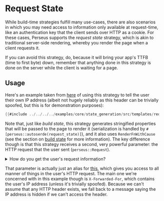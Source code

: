 # Request State

While build-time strategies fulfill many use-cases, there are also scenarios in which you may need access to information only available at request-time, like an authentication key that the client sends over HTTP as a cookie. For these cases, Perseus supports the _request state_ strategy, which is akin to traditional server-side rendering, whereby you render the page when a client requests it.

If you can avoid this strategy, do, because it will bring your app's TTFB (time to first byte) down, remember that anything done in this strategy is done on the server while the client is waiting for a page.

## Usage

Here's an example taken from [here](https://github.com/framesurge/perseus/blob/main/examples/core/state_generation/src/templates/request_state.rs) of using this strategy to tell the user their own IP address (albeit not hugely reliably as this header can be trivially spoofed, but this is for demonstration purposes):

```rust
{{#include ../../../../examples/core/state_generation/src/templates/request_state.rs}}
```

Note that, just like _build state_, this strategy generates stringified properties that will be passed to the page to render it (serialization is handled by `#[perseus::autoserde(request_state)]`), and it also uses `RenderFnWithCause` (see the section on [build state](:reference/strategies/build-state) for more information). The key difference though is that this strategy receives a second, very powerful parameter: the HTTP request that the user sent (`perseus::Request`).

<details>
<summary>How do you get the user's request information?</summary>

The web frameworks Perseus supports automatically pass this information to handlers like Perseus. The slightly difficult thing is then converting this from their custom format to Perseus' (which is just an alias for the [`http`](https://docs.rs/http) module's). This is done in the appropriate server integration crate.

</details>

That parameter is actually just an alias for [this](https://docs.rs/http/0.2/http/request/struct.Request.html), which gives you access to all manner of things in the user's HTTP request. The main one we're concerned with in this example though is `X-Forwarded-For`, which contains the user's IP address (unless it's trivially spoofed). Because we can't assume that any HTTP header exists, we fall back to a message saying the IP address is hidden if we can't access the header.
